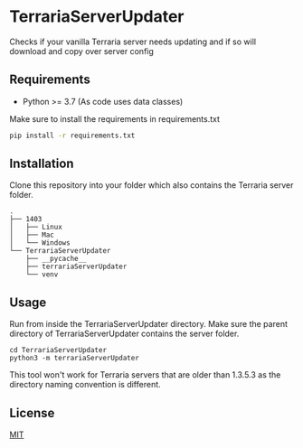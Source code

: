 # TerrariaServerUpdater

Checks if your vanilla Terraria server needs updating and if so will download and copy over server config

## Requirements

* Python >= 3.7 (As code uses data classes)

Make sure to install the requirements in requirements.txt
```bash
pip install -r requirements.txt
```

## Installation

Clone this repository into your folder which also contains the Terraria server folder.


```
.
├── 1403
│   ├── Linux
│   ├── Mac
│   └── Windows
└── TerrariaServerUpdater
    ├── __pycache__
    ├── terrariaServerUpdater
    └── venv

```

## Usage

Run from inside the TerrariaServerUpdater directory.
Make sure the parent directory of TerrariaServerUpdater contains the server folder.

```
cd TerrariaServerUpdater
python3 -m terrariaServerUpdater
```

This tool won't work for Terraria servers that are older than 1.3.5.3 as the directory naming convention is different.
## License
[MIT](https://choosealicense.com/licenses/mit/)